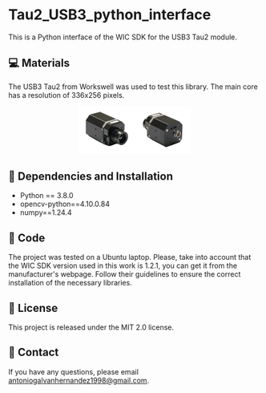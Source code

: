 # Tau2_USB3_python_interface
This is a Python interface of the WIC SDK for the USB3 Tau2 module. 

## 💻 Materials
The USB3 Tau2 from Workswell was used to test this library. The main core has a resolution of 336x256 pixels.

<p align="center" width="100%">
    <img width="45%" src="images/tau_image.png"> 
</p>

## 🔧 Dependencies and Installation 
* Python == 3.8.0
* opencv-python==4.10.0.84
* numpy==1.24.4

## 🚀 Code
The project was tested on a Ubuntu laptop. Please, take into account that the WIC SDK version used in this work is 1.2.1, you can get it from the manufacturer's webpage. Follow their guidelines to ensure the correct installation of the necessary libraries. 


## 📜 License
This project is released under the MIT 2.0 license.

## 📧 Contact
If you have any questions, please email antoniogalvanhernandez1998@gmail.com.


